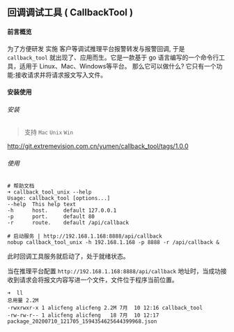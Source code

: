 ## 回调调试工具 ( CallbackTool )

#### 前言概览

为了方便研发 实施 客户等调试推理平台报警转发与报警回调, 于是 `callback_tool` 就出现了、应用而生。它是一款基于 go 语言编写的一个命令行工具，适用于 Linux、Mac、Windows等平台。
那么它可以做什么? 它只有一个功能:接收请求并将请求报文写入文件。

#### 安装使用
###### 安装

> 支持 `Mac` `Unix` `Win` 

http://git.extremevision.com.cn/yumen/callback_tool/tags/1.0.0

###### 使用
```shell
# 帮助文档
➜ callback_tool_unix --help
Usage: callback_tool [options...]
--help  This help text
-h      host.     default 127.0.0.1
-p      port.     default 80
-r      route.    default /api/callback

# 启动服务 | http://192.168.1.168:8888/api/callback
nobup callback_tool_unix -h 192.168.1.168 -p 8888 -r /api/callback &
```

此时回调工具服务就启动了，处于就绪状态。

当在推理平台配置 `http://192.168.1.168:8888/api/callback` 地址时，当成功接收到请求会将报文内容写进一个文件，文件位于程序当前位置。

```shell
➜  ll
总用量 2.2M
-rwxrwxr-x 1 alicfeng alicfeng 2.2M 7月  10 12:16 callback_tool
-rw-rw-r-- 1 alicfeng alicfeng   18 7月  10 12:17 package_20200710_121705_1594354625644399968.json
```